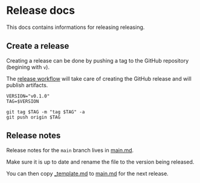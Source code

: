 # Release docs

This docs contains informations for releasing releasing.

## Create a release

Creating a release can be done by pushing a tag to the GitHub repository (begining with `v`).

The [release workflow](../../.github/workflows/release.yaml) will take care of creating the GitHub release and will publish artifacts.

```shell
VERSION="v0.1.0"
TAG=$VERSION

git tag $TAG -m "tag $TAG" -a
git push origin $TAG
```

## Release notes

Release notes for the `main` branch lives in [main.md](../../release-notes/main.md).

Make sure it is up to date and rename the file to the version being released.

You can then copy [_template.md](../../release-notes/_template.md) to [main.md](../../release-notes/main.md) for the next release.
